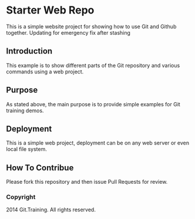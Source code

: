 # Starter Web Repo

This is a simple website project for showing how to use Git and Github together. Updating for emergency fix after stashing

## Introduction

This example is to show different parts of the Git repository and various commands using a web project.

## Purpose

As stated above, the main purpose is to provide simple examples for Git training demos.

## Deployment

This is a simple web project, deployment can be on any web server or even local file system.

## How To Contribue

Please fork this repository and then issue Pull Requests for review.

### Copyright

2014 Git.Training. All rights reserved.
